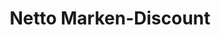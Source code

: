 ---
title: "Netto Marken-Discount"
url: /vetschau-spreewald/netto-marken-discount/
shop: Supermarkt
---